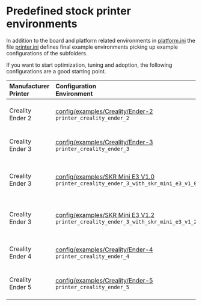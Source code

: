 # Predefined stock printer environments
In addition to the board and platform related environments in [platform.ini](../../platformio.ini) the file [printer.ini](printer.ini) defines final example environments picking up example configurations of the subfolders.

If you want to start optimization, tuning and adoption, the following configurations are a good starting point.

  | Manufacturer<br />Printer | Configuration<br />Environment | Motherboard<br />Description |
  | :------------------------ | :----------------------------- | :--------------------------- |
  | Creality<br />Ender 2 | [config/examples/Creality/Ender-2](Creality/Ender-2)<br />`printer_creality_ender_2` | [Creality](Creality) __[Melzi](../../Marlin/src/pins/sanguino/pins_MELZI_CREALITY.h)__<br />`BOARD_MELZI_CREALITY`<br />with onboard A4988 steppers |
  | Creality<br />Ender 3 | [config/examples/Creality/Ender-3](Creality/Ender-3)<br />`printer_creality_ender_3` | [Creality](Creality) __[Melzi](../../Marlin/src/pins/sanguino/pins_MELZI_CREALITY.h)__<br />`BOARD_MELZI_CREALITY`<br />with onboard A4988 steppers |
  | Creality<br />Ender 3 | [config/examples/SKR Mini E3 V1.0](BigTreeTech/SKR%20Mini%20E3%201.0)<br />`printer_creality_ender_3_with_skr_mini_e3_v1_0` | [Bigtreetech](BigTreeTech) __[SKR Mini E3 1.0](../../Marlin/src/pins/stm32/pins_BTT_SKR_MINI_E3_V1_0.h)__<br />`BOARD_BTT_SKR_MINI_E3_V1_0`<br />with onboard TMC2209 steppers |
  | Creality<br />Ender 3 | [config/examples/SKR Mini E3 V1.2](BigTreeTech/SKR%20Mini%20E3%201.2)<br />`printer_creality_ender_3_with_skr_mini_e3_v1_2` | [Bigtreetech](Bigtreetech) __[SKR Mini E3 1.2](../../Marlin/src/pins/stm32/pins_BTT_SKR_MINI_E3_V1_2.h)__<br />`BOARD_BTT_SKR_MINI_E3_V1_2`<br />with onboard TMC2209 steppers |
  | Creality<br />Ender 4 | [config/examples/Creality/Ender-4](Creality/Ender-4)<br />`printer_creality_ender_4` | [Creality](Creality) __[Melzi](../../Marlin/src/pins/sanguino/pins_MELZI_CREALITY.h)__<br />`BOARD_MELZI_CREALITY`<br />with onboard A4988 steppers |
  | Creality<br />Ender 5 | [config/examples/Creality/Ender-5](Creality/Ender-5)<br />`printer_creality_ender_5` | [Creality](Creality) __[Melzi](../../Marlin/src/pins/sanguino/pins_MELZI_CREALITY.h)__<br />`BOARD_MELZI_CREALITY`<br />with onboard A4988 steppers |
